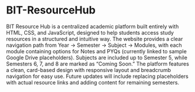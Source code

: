 # BIT-ResourceHub
BIT Resource Hub is a centralized academic platform built entirely with HTML, CSS, and JavaScript, designed to help students access study resources in a structured and intuitive way. The website provides a clear navigation path from Year → Semester → Subject → Modules, with each module containing options for Notes and PYQs (currently linked to sample Google Drive placeholders). Subjects are included up to Semester 5, while Semesters 6, 7, and 8 are marked as “Coming Soon.” The platform features a clean, card-based design with responsive layout and breadcrumb navigation for easy use. Future updates will include replacing placeholders with actual resource links and adding content for remaining semesters.
